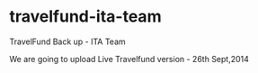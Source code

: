 travelfund-ita-team
===================

TravelFund Back up - ITA Team

We are going to upload Live Travelfund version - 26th Sept,2014

